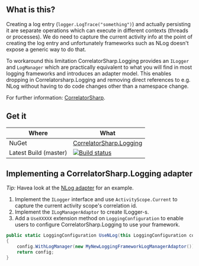 ## What is this?

Creating a log entry (`logger.LogTrace("something")`) and actually persisting it are separate operations which can execute in different contexts (threads or processes). We do need to capture the current activity info at the point of creating the log entry and unfortunately frameworks such as NLog doesn't expose a generic way to do that.

To workaround this limitation CorrelatorSharp.Logging provides an `ILogger` and `LogManager` which are practically equivalent to what you will find in most logging frameworks and introduces an adapter model. This enables dropping in Correlatorsharp.Logging and removing direct references to e.g. NLog without having to do code changes other than a namespace change.

For further information: [CorrelatorSharp](http://correlatorsharp.github.io). 

## Get it

|   Where    |    What   |
|-------------|-------------|
| NuGet       | [CorrelatorSharp.Logging](https://www.nuget.org/packages/CorrelatorSharp.Logging/)
| Latest Build (master)      |   [![Build status](https://ci.appveyor.com/api/projects/status/hab5qmvc6iv0oy46/branch/master?svg=true)](https://ci.appveyor.com/project/CorrelatorSharp/correlatorsharp-logging/branch/master)  |


## Implementing a CorrelatorSharp.Logging adapter

*Tip:* Havea look at the [NLog adapter](https://github.com/CorrelatorSharp/CorrelatorSharp.Logging.NLog) for an example.

1. Implement the `ILogger` interface and use `ActivityScope.Current` to capture the current activity scope's correlation id.
2. Implement the `ILogManagerAdaptor` to create ILogger-s.
3. Add a `UseXXXXX` extension method on `LoggingConfiguration` to enable users to configure CorrelatorSharp.Logging to use your framework.

```csharp
public static LoggingConfiguration UseNLog(this LoggingConfiguration config)
{
    config.WithLogManager(new MyNewLoggingFrameworkLogManagerAdaptor());
    return config;
}
```